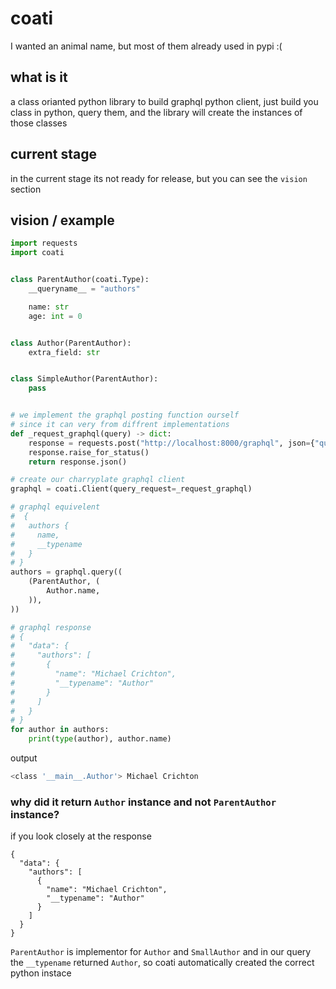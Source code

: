 # coati
I wanted an animal name, but most of them already used in pypi :(

## what is it
a class orianted python library to build graphql python client, just build
you class in python, query them, and the library will create the instances of those classes

## current stage
in the current stage its not ready for release, but you can see the `vision` section

## vision / example
```py
import requests
import coati


class ParentAuthor(coati.Type):
    __queryname__ = "authors"

    name: str
    age: int = 0


class Author(ParentAuthor):
    extra_field: str


class SimpleAuthor(ParentAuthor):
    pass


# we implement the graphql posting function ourself
# since it can very from diffrent implementations
def _request_graphql(query) -> dict:
    response = requests.post("http://localhost:8000/graphql", json={"query": query}, verify=False)
    response.raise_for_status()
    return response.json()

# create our charryplate graphql client
graphql = coati.Client(query_request=_request_graphql)

# graphql equivelent
#  {
#   authors {
#     name,
#     __typename
#   }
# }
authors = graphql.query((
    (ParentAuthor, (
        Author.name,
    )),
))

# graphql response 
# {
#   "data": {
#     "authors": [
#       {
#         "name": "Michael Crichton",
#         "__typename": "Author"
#       }
#     ]
#   }
# }
for author in authors:
    print(type(author), author.name)
```

output
```sh
<class '__main__.Author'> Michael Crichton
```

### why did it return `Author` instance and not `ParentAuthor` instance?

if you look closely at the response
```gql
{
  "data": {
    "authors": [
      {
        "name": "Michael Crichton",
        "__typename": "Author"
      }
    ]
  }
}
```

`ParentAuthor` is implementor for `Author` and `SmallAuthor` and in our query the `__typename` 
returned `Author`, so coati automatically created the correct python instace

